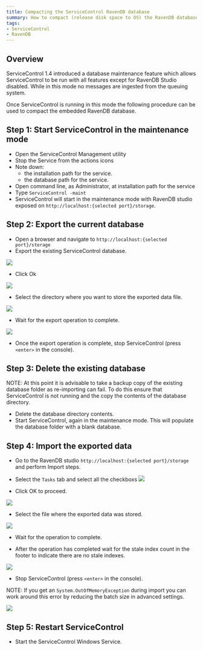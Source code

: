 ```yaml
---
title: Compacting the ServiceControl RavenDB database
summary: How to compact (release disk space to OS) the RavenDB database backing the ServiceControl
tags:
- ServiceControl
- RavenDB
---
```


## Overview

ServiceControl 1.4 introduced a database maintenance feature which allows ServiceControl to be run with all features except for RavenDB Studio disabled. While in this mode no messages are ingested from the queuing system.

Once ServiceControl is running in this mode the following procedure can be used to compact the embedded RavenDB database.


## Step 1: Start ServiceControl in the maintenance mode

- Open the ServiceControl Management utility
- Stop the Service from the actions icons
- Note down:
	- the installation path for the service.
	- the database path for the service.
- Open command line, as Administrator, at installation path for the service
- Type `ServiceControl -maint`
- ServiceControl will start in the maintenance mode with RavenDB studio exposed on `http://localhost:{selected port}/storage`.


## Step 2: Export the current database

- Open a browser and navigate to `http://localhost:{selected port}/storage`
- Export the existing ServiceControl database.

![](export-database-step1.png)

- Click Ok

![](export-database-step2.png)

- Select the directory where you want to store the exported data file.

![](export-database-step3.png)

- Wait for the export operation to complete.

![](export-database-step4.png)

- Once the export operation is complete, stop ServiceControl (press `<enter>` in the console).


## Step 3: Delete the existing database

NOTE: At this point it is advisable to take a backup copy of the existing database folder as re-importing can fail. To do this ensure that ServiceControl is not running and the copy the contents of the database directory.

- Delete the database directory contents.
- Start ServiceControl, again in the maintenance mode. This will populate the database folder with a blank database.


## Step 4: Import the exported data

- Go to the RavenDB studio `http://localhost:{selected port}/storage` and perform Import steps.
- Select the `Tasks` tab and select all the checkboxs
![](import-database-step1.png)

- Click OK to proceed.

![](import-database-step2.png)

- Select the file where the exported data was stored.

![](import-database-step3.png)

- Wait for the operation to complete.

- After the operation has completed wait for the stale index count in the footer to indicate there are no stale indexes. 

![](import-database-step4.png)

- Stop ServiceControl (press `<enter>` in the console).

NOTE: If you get an `System.OutOfMemoryException` during import you can work around this error by reducing the batch size in advanced settings.

![](import-database-note.png)

## Step 5: Restart ServiceControl

- Start the ServiceControl Windows Service.
